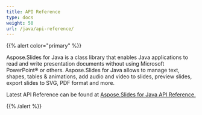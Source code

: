 ```yaml
---
title: API Reference
type: docs
weight: 50
url: /java/api-reference/
---
```


{{% alert color="primary" %}} 

Aspose.Slides for Java is a class library that enables Java applications to read and write presentation 
documents without using Microsoft PowerPoint® or others. Aspose.Slides for Java allows to manage text, shapes, 
tables & animations, add audio and video to slides, preview slides, export slides to SVG, PDF format and more.

Latest API Reference can be found at 
[Aspose.Slides for Java API Reference.](https://apireference.aspose.com/slides/java)

{{% /alert %}}
